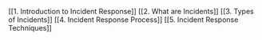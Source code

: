 [[1. Introduction to Incident Response]]
[[2. What are Incidents]]
[[3. Types of Incidents]]
[[4. Incident Response Process]]
[[5. Incident Response Techniques]]

